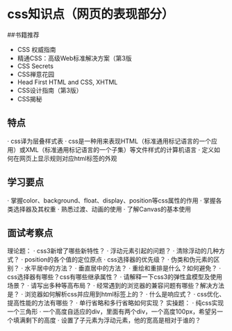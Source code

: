 # css知识点（网页的表现部分）
##书籍推荐
- CSS 权威指南
- 精通CSS：高级Web标准解决方案（第3版
- CSS Secrets
- CSS禅意花园
- Head First HTML and CSS, XHTML
- CSS设计指南（第3版）
- CSS揭秘

## 特点  
· css译为层叠样式表
· css是一种用来表现HTML（标准通用标记语言的一个应用）或XML（标准通用标记语言的一个子集）等文件样式的计算机语言
· 定义如何在网页上显示规则对应html标签的外观  

## 学习要点
· 掌握color、background、float、display、position等css属性的作用
· 掌握各类选择器及其权重
· 熟悉过渡、动画的使用
· 了解Canvas的基本使用

## 面试考察点
理论题：
· css3新增了哪些新特性？
· 浮动元素引起的问题？
· 清除浮动的几种方式？
· position的各个值的定位原点
· css选择器的优先级？
· 伪类和伪元素的区别？
· 水平居中的方法？
· 垂直居中的方法？
· 重绘和重排是什么？如何避免？
· css选择器有哪些？css有哪些继承属性？
· 请解释一下css3的弹性盒模型及使用场景？
· 请写出多种等高布局？
· 经常遇到的浏览器的兼容问题有哪些？解决方法是？
· 浏览器如何解析css并应用到html标签上的？
· 什么是响应式？
· css优化、提高性能的方法有哪些？
· 单行省略和多行省略如何实现？
实操题：
· 纯css实现一个三角形
· 一个高度自适应的div，里面有两个div，一个高度100px，希望另一个填满剩下的高度
· 设置了子元素为浮动元素，他的宽高是相对于谁的？